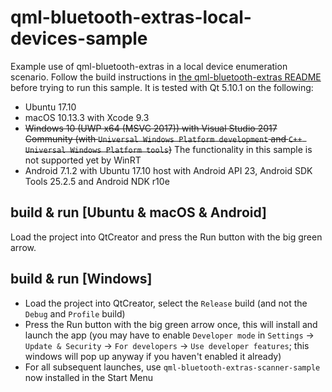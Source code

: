 qml-bluetooth-extras-local-devices-sample
=========================================

Example use of qml-bluetooth-extras in a local device enumeration scenario. Follow the build instructions in
[the qml-bluetooth-extras README](../../README.md) before trying to run this sample. It is tested with Qt 5.10.1 on the
following:

- Ubuntu 17.10
- macOS 10.13.3 with Xcode 9.3
- ~~Windows 10 (UWP x64 (MSVC 2017)) with Visual Studio 2017 Community (with `Universal Windows Platform development` and `C++ Universal Windows Platform tools`)~~ The functionality in this sample is not supported yet by WinRT
- Android 7.1.2 with Ubuntu 17.10 host with Android API 23, Android SDK Tools 25.2.5 and Android NDK r10e

build & run [Ubuntu & macOS & Android]
--------------------------------------

Load the project into QtCreator and press the Run button with the big green arrow.

build & run [Windows]
---------------------

  - Load the project into QtCreator, select the `Release` build (and not the `Debug` and `Profile` build)
  - Press the Run button with the big green arrow once, this will install and launch the app (you may have to enable `Developer mode` in `Settings` -> `Update & Security` -> `For developers` -> `Use developer features`; this windows will pop up anyway if you haven't enabled it already)
  - For all subsequent launches, use `qml-bluetooth-extras-scanner-sample` now installed in the Start Menu

